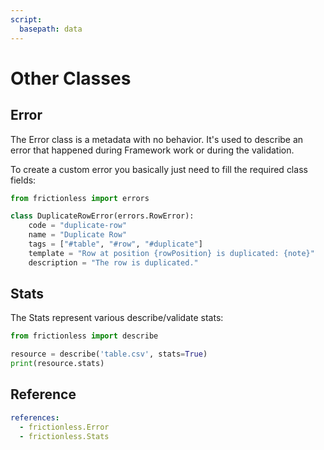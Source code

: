 ```yaml
---
script:
  basepath: data
---
```


# Other Classes

## Error

The Error class is a metadata with no behavior. It's used to describe an error that happened during Framework work or during the validation.

To create a custom error you basically just need to fill the required class fields:

```python title="Python"
from frictionless import errors

class DuplicateRowError(errors.RowError):
    code = "duplicate-row"
    name = "Duplicate Row"
    tags = ["#table", "#row", "#duplicate"]
    template = "Row at position {rowPosition} is duplicated: {note}"
    description = "The row is duplicated."
```

## Stats

The Stats represent various describe/validate stats:

```python script title="Python"
from frictionless import describe

resource = describe('table.csv', stats=True)
print(resource.stats)
```

## Reference

```yaml reference
references:
  - frictionless.Error
  - frictionless.Stats
```

